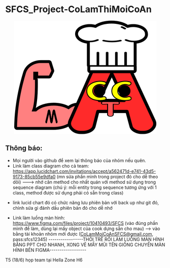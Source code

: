 # SFCS_Project-CoLamThiMoiCoAn

<p align='center'>
<img src='./images/logo.png' alt='Co Lam Thi Moi Co An Logo'/>
</p>

## Thông báo:
- Mọi người vào github để xem lại thông báo của nhóm nếu quên.
- Link làm class diagram cho cả team: https://app.lucidchart.com/invitations/accept/a562471d-e741-43d5-9173-85cb55e9dfa0  (mn sửa phần mình trong project đó cho dễ theo dõi) ---> nhớ căn method cho nhất quán với method sử dụng trong sequence diagram (chú ý: mỗi entity trong sequence tương ứng với 1 class, method được sử dụng phải có sẵn trong class)
+ link lucid chart đó có chức năng lưu phiên bản với back up như git đó, chỉnh sửa gì đánh dấu phiên bản đó cho dễ nhớ
- Link làm luồng màn hình: https://www.figma.com/files/project/10410493/SFCS (vào đúng phần mình để làm, dùng lại mấy object của cook dựng sẵn cho mau) --> vào bằng tài khoản nhóm mới được (CoLamMoiCoAnSFCS@gmail.com, pass:sfcs12345)
-----------------THÔI TRỄ RỒI LÀM LUỒNG MÀN HÌNH BẰNG PPT CHO NHANH, XONG VẼ MẤY MŨI TÊN GIỐNG CHUYỂN MÀN HÌNH BÊN FIGMA------------------

T5 (18/6) họp team tại Hella Zone H6
